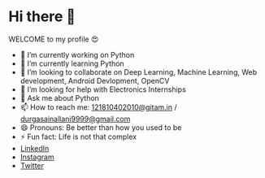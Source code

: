 # Hi there 👋
WELCOME to my profile :heart_eyes:
- 🔭 I’m currently working on Python
- 🌱 I’m currently learning Python
- 👯 I’m looking to collaborate on Deep Learning, Machine Learning, Web development, Android Devlopment, OpenCV
- 🤔 I’m looking for help with Electronics Internships
- 💬 Ask me about Python
- 📫 How to reach me: 121810402010@gitam.in / durgasainallani9999@gmail.com
- 😄 Pronouns: Be better than how you used to be
- ⚡ Fun fact: Life is not that complex
- [LinkedIn](https://www.linkedin.com/in/durga-sai-nallani-16121999d/)
- [Instagram](https://www.instagram.com/__ds.16__/)
- [Twitter](https://twitter.com/NDurgasai)
<!--
**DurgaSai-16/DurgaSai-16** is a ✨ _special_ ✨ repository because its `README.md` (this file) appears on your GitHub profile.

Here are some ideas to get you started:

- 🔭 I’m currently working on ...
- 🌱 I’m currently learning ...
- 👯 I’m looking to collaborate on ...
- 🤔 I’m looking for help with ...
- 💬 Ask me about ...
- 📫 How to reach me: ...
- 😄 Pronouns: ...
- ⚡ Fun fact: ...
-->
